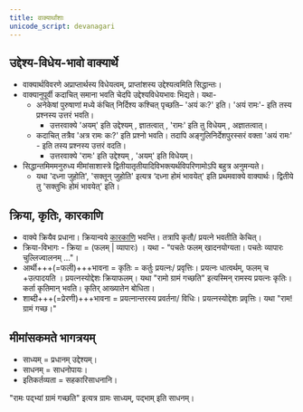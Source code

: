 ```yaml
---
title: वाक्यार्थांशाः
unicode_script: devanagari
---
```


## उद्देश्य-विधेय-भावो वाक्यार्थे 
- वाक्यार्थविवरणे अप्राप्तार्थस्य विधेयत्वम्, प्राप्तांशस्य उद्देश्यत्वमिति सिद्धान्तः। 
- वाक्यानुपूर्वी कदाचित् समाना भवति चेदपि उद्देश्यविधेयभावः भिद्यते। यथा- 
  - अनेकेषां पुरुषाणां मध्ये कंचित् निर्दिश्य कश्चित् पृच्छति– 'अयं कः?' इति। 'अयं रामः'- इति तस्य प्रश्नस्य उत्तरं भवति।
    - उत्तरवाक्ये 'अयम्' इति उद्देश्यम् , ज्ञातत्वात् , 'रामः' इति तु विधेयम् , अज्ञातत्वात्।  
  - कदाचित् तत्रैव 'अत्र रामः कः?' इति प्रश्नो भवति। तदापि अङ्गुलिनिर्देशपुरस्सरं वक्ता 'अयं रामः' - इति तस्य प्रश्नस्य उत्तरं वदति।
    - उत्तरवाक्ये 'रामः' इति उद्देश्यम् , 'अयम्' इति विधेयम्। 
- सिद्धान्तमिममनुरुध्य मीमांसाशास्त्रे द्वितीयातृतीयादिविभक्त्यर्थविपरिणामोऽपि बहुत्र अनुमन्यते। 
  - यथा 'दध्ना जुहोति', 'सक्तून् जुहोति' इत्यत्र ‘दध्ना होमं भावयेत्' इति प्रथमवाक्ये वाक्यार्थः। द्वितीये तु 'सक्तुभिः होमं भावयेत्' इति।

## क्रिया, कृतिः, कारकाणि
- वाक्ये क्रियैव प्रधाना। क्रियान्वये [कारकाणि](../../../vAkya-staram/kArakam/) भवन्ति। तत्रापि कृतौ/ प्रयत्ने भवतीति केचित्।
- क्रिया-विभागः - क्रिया = (फलम् | व्यापारः) । यथा - "पचतेः फलम् खादनयोग्यता। पचतेः व्यापारः चुल्लिज्वालनम् …"। 
- आर्थी+++(=फली)+++भावना = कृतिः = कर्तुः प्रयत्नः/ प्रवृत्तिः। प्रयत्नः धात्वर्थम्, फलम् च +उत्पादयति । प्रयत्नस्योद्देशः क्रियाफलम्। यथा "रामो ग्रामं गच्छति" इत्यस्मिन् रामस्य प्रयत्नः कृतिः। कर्ता कृतिमान् भवति। कृतिर् आख्यातेन बोधिता।
- शाब्दी+++(=प्रेरणी)+++भावना = प्रयत्नान्तरस्य प्रवर्तना/ विधिः। प्रयत्नस्योद्देशः प्रवृत्तिः। यथा "राम! ग्रामं गच्छ।"

## मीमांसकमते भागत्रयम्
- साध्यम् = प्रधानम् उद्देश्यम्।  
- साधनम् = साधनोपायः।
- इतिकर्तव्यता = सहकारिसाधनानि।

"रामः पद्भ्यां ग्रामं गच्छति" इत्यत्र ग्रामः साध्यम्, पद्भाम् इति साधनम्।